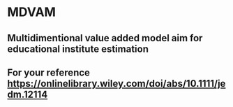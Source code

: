 # MDVAM
## Multidimentional value added model aim for educational institute estimation 
## For your reference https://onlinelibrary.wiley.com/doi/abs/10.1111/jedm.12114

